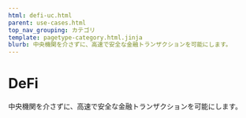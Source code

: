 ```yaml
---
html: defi-uc.html
parent: use-cases.html
top_nav_grouping: カテゴリ
template: pagetype-category.html.jinja
blurb: 中央機関を介さずに、高速で安全な金融トランザクションを可能にします。
---
```

# DeFi
中央機関を介さずに、高速で安全な金融トランザクションを可能にします。